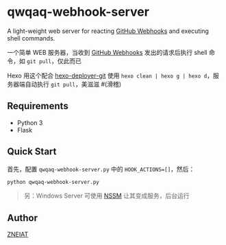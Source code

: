 # qwqaq-webhook-server
A light-weight web server for reacting [GitHub Webhooks](https://developer.github.com/webhooks/) and executing shell commands.

一个简单 WEB 服务器，当收到 [GitHub Webhooks](https://developer.github.com/webhooks/) 发出的请求后执行 shell 命令，如 `git pull`，仅此而已

Hexo 用这个配合 [hexo-deployer-git](https://github.com/hexojs/hexo-deployer-git) 使用 `hexo clean | hexo g | hexo d`，服务器端自动执行 `git pull`，美滋滋 #(滑稽)

## Requirements
- Python 3
- Flask

## Quick Start

首先，配置 `qwqaq-webhook-server.py` 中的 `HOOK_ACTIONS=[]`，然后：

```sh
python qwqaq-webhook-server.py
```

> 另：Windows Server 可使用 [NSSM](http://nssm.cc) 让其变成服务，后台运行

## Author
[ZNEIAT](http://www.qwqaq.com)
